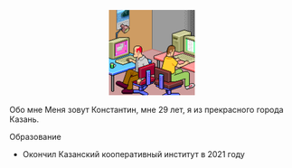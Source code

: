 <p align="center">
  <img src="Gif/SOrD.gif" alt="гифка" width="30%"/>
</p>

Обо мне
Меня зовут Константин, мне 29 лет, я из прекрасного города Казань.

Образование
- Окончил Казанский кооперативный институт в 2021 году



